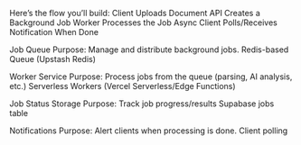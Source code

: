 Here’s the flow you’ll build:
Client Uploads Document
API Creates a Background Job
Worker Processes the Job Async
Client Polls/Receives Notification When Done

Job Queue
Purpose: Manage and distribute background jobs.
Redis-based Queue (Upstash Redis)

Worker Service
Purpose: Process jobs from the queue (parsing, AI analysis, etc.)
Serverless Workers (Vercel Serverless/Edge Functions)

Job Status Storage
Purpose: Track job progress/results
Supabase jobs table

Notifications
Purpose: Alert clients when processing is done.
Client polling
